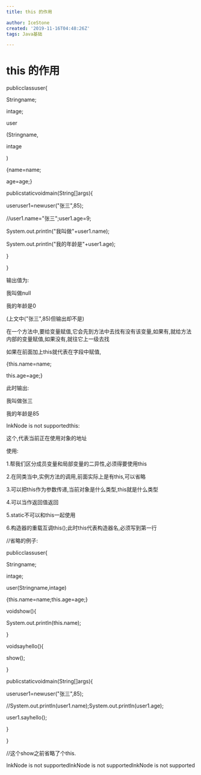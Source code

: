 ```yaml
---
title: this 的作用

author: IceStone
created: '2019-11-16T04:48:26Z'
tags: Java基础

---
```


# this 的作用

publicclassuser{

Stringname;

intage;

user

(Stringname,

intage

)

{name=name;

age=age;}

publicstaticvoidmain(String[]args){

useruser1=newuser("张三",85);

//user1.name="张三";user1.age=9;

System.out.println("我叫做"+user1.name);

System.out.println("我的年龄是"+user1.age);

}

}

 
 
输出值为:

我叫做null

我的年龄是0

 
(上文中("张三",85)但输出却不是)

在一个方法中,要给变量赋值,它会先到方法中去找有没有该变量,如果有,就给方法内部的变量赋值,如果没有,就往它上一级去找

如果在前面加上this就代表在字段中赋值,

{this.name=name;

this.age=age;}

 
此时输出:

我叫做张三

我的年龄是85

InkNode is not supportedthis:

这个,代表当前正在使用对象的地址



使用:

1.帮我们区分成员变量和局部变量的二异性,必须得要使用this

2.在同类当中,实例方法的调用,前面实际上是有this,可以省略

3.可以把this作为参数传递,当前对象是什么类型,this就是什么类型

4.可以当作返回值返回

5.static不可以和this一起使用

6.构造器的重载互调this();此时this代表构造器名,必须写到第一行

//省略的例子:

 
publicclassuser{

Stringname;

intage;

user(Stringname,intage)

{this.name=name;this.age=age;}

voidshow(){

System.out.println(this.name);

}

voidsayhello(){

show();

}

publicstaticvoidmain(String[]args){

useruser1=newuser("张三",85);

//System.out.println(user1.name);System.out.println(user1.age);

user1.sayhello();

}

}

//这个show之前省略了个this.

InkNode is not supportedInkNode is not supportedInkNode is not supported 
